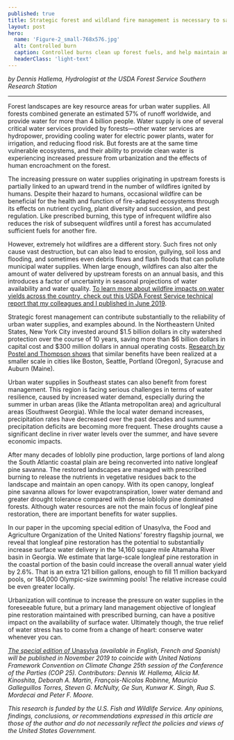 ```yaml
---
published: true
title: Strategic forest and wildland fire management is necessary to safeguard urban water supplies
layout: post
hero:
  name: 'Figure-2_small-768x576.jpg'
  alt: Controlled burn
  caption: Controlled burns clean up forest fuels, and help maintain an open canopy with benefits for forest water quality and quantity. Photo by Dennis Hallema.
  headerClass: 'light-text'
---
```

_by Dennis Hallema, Hydrologist at the USDA Forest Service Southern Research Station_

-----

Forest landscapes are key resource areas for urban water supplies. All forests combined generate an estimated 57% of runoff worldwide, and provide water for more than 4 billion people. Water supply is one of several critical water services provided by forests—other water services are hydropower, providing cooling water for electric power plants, water for irrigation, and reducing flood risk. But forests are at the same time vulnerable ecosystems, and their ability to provide clean water is experiencing increased pressure from urbanization and the effects of human encroachment on the forest.

The increasing pressure on water supplies originating in upstream forests is partially linked to an upward trend in the number of wildfires ignited by humans. Despite their hazard to humans, occasional wildfire can be beneficial for the health and function of fire-adapted ecosystems through its effects on nutrient cycling, plant diversity and succession, and pest regulation. Like prescribed burning, this type of infrequent wildfire also reduces the risk of subsequent wildfires until a forest has accumulated sufficient fuels for another fire.

<!--more-->

However, extremely hot wildfires are a different story. Such fires not only cause vast destruction, but can also lead to erosion, gullying, soil loss and flooding, and sometimes even debris flows and flash floods that can pollute municipal water supplies. When large enough, wildfires can also alter the amount of water delivered by upstream forests on an annual basis, and this introduces a factor of uncertainty in seasonal projections of water availability and water quality. [To learn more about wildfire impacts on water yields across the country, check out this USDA Forest Service technical report that my colleagues and I published in June 2019](https://www.srs.fs.usda.gov/pubs/58095).

Strategic forest management can contribute substantially to the reliability of urban water supplies, and examples abound. In the Northeastern United States, New York City invested around $1.5 billion dollars in city watershed protection over the course of 10 years, saving more than $6 billion dollars in capital cost and $300 million dollars in annual operating costs. [Research by Postel and Thompson shows](https://onlinelibrary.wiley.com/doi/abs/10.1111/j.1477-8947.2005.00119.x) that similar benefits have been realized at a smaller scale in cities like Boston, Seattle, Portland (Oregon), Syracuse and Auburn (Maine).

Urban water supplies in Southeast states can also benefit from forest management. This region is facing serious challenges in terms of water resilience, caused by increased water demand, especially during the summer in urban areas (like the Atlanta metropolitan area) and agricultural areas (Southwest Georgia). While the local water demand increases, precipitation rates have decreased over the past decades and summer precipitation deficits are becoming more frequent. These droughts cause a significant decline in river water levels over the summer, and have severe economic impacts.

After many decades of loblolly pine production, large portions of land along the South Atlantic coastal plain are being reconverted into native longleaf pine savanna. The restored landscapes are managed with prescribed burning to release the nutrients in vegetative residues back to the landscape and maintain an open canopy. With its open canopy, longleaf pine savanna allows for lower evapotranspiration, lower water demand and greater drought tolerance compared with dense loblolly pine dominated forests. Although water resources are not the main focus of longleaf pine restoration, there are important benefits for water supplies.

In our paper in the upcoming special edition of Unasylva, the Food and Agriculture Organization of the United Nations’ forestry flagship journal, we reveal that longleaf pine restoration has the potential to substantially increase surface water delivery in the 14,160 square mile Altamaha River basin in Georgia. We estimate that large-scale longleaf pine restoration in the coastal portion of the basin could increase the overall annual water yield by 2.6%. That is an extra 121 billion gallons, enough to fill 11 million backyard pools, or 184,000 Olympic-size swimming pools! The relative increase could be even greater locally.

Urbanization will continue to increase the pressure on water supplies in the foreseeable future, but a primary land management objective of longleaf pine restoration maintained with prescribed burning, can have a positive impact on the availability of surface water. Ultimately though, the true relief of water stress has to come from a change of heart: conserve water whenever you can.

[_The special edition of_ Unasylva](http://www.fao.org/forestry/unasylva/) _(available in English, French and Spanish) will be published in November 2019 to coincide with United Nations Framework Convention on Climate Change 25th session of the Conference of the Parties (COP 25). Contributors: Dennis W. Hallema, Alicia M. Kinoshita, Deborah A. Martin, François-Nicolas Robinne, Mauricio Galleguillos Torres, Steven G. McNulty, Ge Sun, Kunwar K. Singh, Rua S. Mordecai and Peter F. Moore._

_This research is funded by the U.S. Fish and Wildlife Service. Any opinions, findings, conclusions, or recommendations expressed in this article are those of the author and do not necessarily reflect the policies and views of the United States Government._
